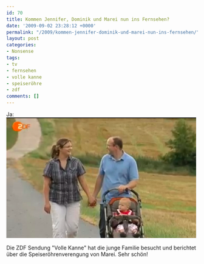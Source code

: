 ```yaml
---
id: 70
title: Kommen Jennifer, Dominik und Marei nun ins Fernsehen?
date: '2009-09-02 23:28:12 +0000'
permalink: "/2009/kommen-jennifer-dominik-und-marei-nun-ins-fernsehen/"
layout: post
categories:
- Nonsense
tags:
- tv
- fernsehen
- volle kanne
- speiseröhre
- zdf
comments: []
---
```

Ja:  
[![marei](/files/2009/09/marei.png)](http://www.zdf.de/ZDFmediathek/content/831236?inPopup=truea)

Die ZDF Sendung "Volle Kanne" hat die junge Familie besucht und berichtet über die Speiseröhrenverengung von Marei. Sehr schön!